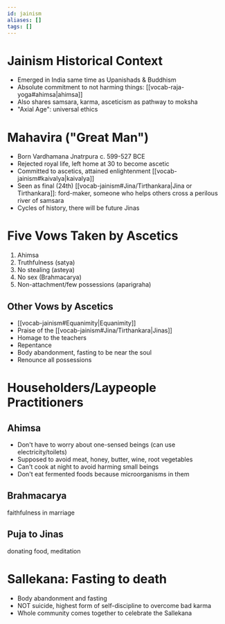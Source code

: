 ```yaml
---
id: jainism
aliases: []
tags: []
---
```


# Jainism Historical Context
- Emerged in India same time as Upanishads & Buddhism
- Absolute commitment to not harming things: [[vocab-raja-yoga#ahimsa|ahimsa]]
- Also shares samsara, karma, asceticism as pathway to moksha
- "Axial Age": universal ethics

#  Mahavira ("Great Man")
- Born Vardhamana Jnatrpura c. 599-527 BCE
- Rejected royal life, left home at 30 to become ascetic
- Committed to ascetics, attained enlightenment [[vocab-jainism#kaivalya|kaivalya]]
- Seen as final (24th) [[vocab-jainism#Jina/Tirthankara|Jina or Tirthankara]]: ford-maker, someone who helps others cross a perilous river of samsara
- Cycles of history, there will be future Jinas

# Five Vows Taken by Ascetics
1) Ahimsa
2) Truthfulness (satya)
3) No stealing (asteya)
4) No sex (Brahmacarya)
5) Non-attachment/few possessions (aparigraha)

## Other Vows by Ascetics
- [[vocab-jainism#Equanimity|Equanimity]]
- Praise of the [[vocab-jainism#Jina/Tirthankara|Jinas]]
- Homage to the teachers
- Repentance
- Body abandonment, fasting to be near the soul
- Renounce all possessions

# Householders/Laypeople Practitioners

## Ahimsa
- Don't have to worry about one-sensed beings (can use electricity/toilets)
- Supposed to avoid meat, honey, butter, wine, root vegetables
- Can't cook at night to avoid harming small beings
- Don't eat fermented foods because microorganisms in them

## Brahmacarya
faithfulness in marriage

## Puja to Jinas
donating food, meditation

# Sallekana: Fasting to death
- Body abandonment and fasting
- NOT suicide, highest form of self-discipline to overcome bad karma
- Whole community comes together to celebrate the Sallekana
